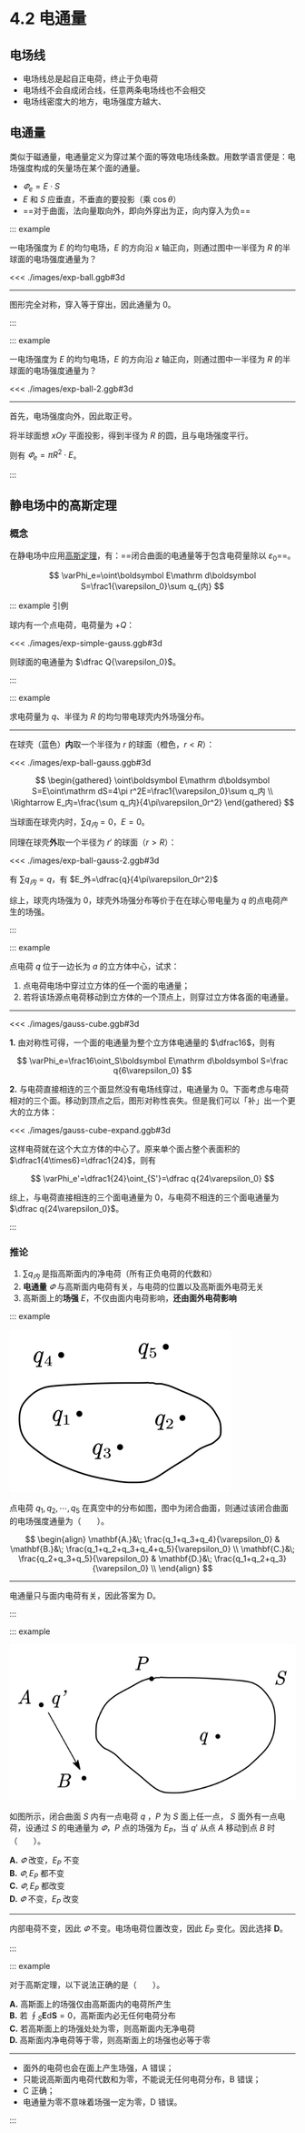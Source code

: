 # 4.2 电通量

## 电场线

- 电场线总是起自正电荷，终止于负电荷
- 电场线不会自成闭合线，任意两条电场线也不会相交
- 电场线密度大的地方，电场强度方越大、

## 电通量

类似于磁通量，电通量定义为穿过某个面的等效电场线条数。用数学语言便是：电场强度构成的矢量场在某个面的通量。

- $\varPhi_e=E\cdot S$
- $E$ 和 $S$ 应垂直，不垂直的要投影（乘 $\cos\theta$）
- ==对于曲面，法向量取向外，即向外穿出为正，向内穿入为负==

::: example

一电场强度为 $E$ 的均匀电场，$E$ 的方向沿 $x$ 轴正向，则通过图中一半径为 $R$ 的半球面的电场强度通量为？

<<< ./images/exp-ball.ggb#3d

---

图形完全对称，穿入等于穿出，因此通量为 $0$。

:::

::: example

一电场强度为 $E$ 的均匀电场，$E$ 的方向沿 $z$ 轴正向，则通过图中一半径为 $R$ 的半球面的电场强度通量为？

<<< ./images/exp-ball-2.ggb#3d

---

首先，电场强度向外，因此取正号。

将半球面想 $xOy$ 平面投影，得到半径为 $R$ 的圆，且与电场强度平行。

则有 $\varPhi_e=\pi R^2\cdot E$。

:::

## 静电场中的高斯定理

### 概念

在静电场中应用[高斯定理](../../高等数学/10-多元函数积分学/10.7-高斯公式与斯托克斯公式)，有：==闭合曲面的电通量等于包含电荷量除以 $\varepsilon_0$==。

$$
\varPhi_e=\oint\boldsymbol E\mathrm d\boldsymbol S=\frac1{\varepsilon_0}\sum q_{内}
$$

::: example 引例

球内有一个点电荷，电荷量为 $+Q$：

<<< ./images/exp-simple-gauss.ggb#3d

则球面的电通量为 $\dfrac Q{\varepsilon_0}$。

:::

::: example

求电荷量为 $q$、半径为 $R$ 的均匀带电球壳内外场强分布。

---

在球壳（蓝色）**内**取一个半径为 $r$ 的球面（橙色，$r<R$）：

<<< ./images/exp-ball-gauss.ggb#3d

$$
\begin{gathered}
\oint\boldsymbol E\mathrm d\boldsymbol S=E\oint\mathrm dS=4\pi r^2E=\frac1{\varepsilon_0}\sum q_内 \\
\Rightarrow E_内=\frac{\sum q_内}{4\pi\varepsilon_0r^2}
\end{gathered}
$$

当球面在球壳内时，$\sum q_内=0$，$E=0$。

同理在球壳**外**取一个半径为 $r'$ 的球面（$r>R$）：

<<< ./images/exp-ball-gauss-2.ggb#3d

有 $\sum q_内=q$，有 $E_外=\dfrac{q}{4\pi\varepsilon_0r^2}$

综上，球壳内场强为 $0$，球壳外场强分布等价于在在球心带电量为 $q$ 的点电荷产生的场强。

:::

::: example

点电荷 $q$ 位于一边长为 $a$ 的立方体中心，试求：

1. 点电荷电场中穿过立方体的任一个面的电通量；
2. 若将该场源点电荷移动到立方体的一个顶点上，则穿过立方体各面的电通量。

---

<<< ./images/gauss-cube.ggb#3d

**1.** 由对称性可得，一个面的电通量为整个立方体电通量的 $\dfrac16$，则有

$$
\varPhi_e=\frac16\oint_S\boldsymbol E\mathrm d\boldsymbol S=\frac q{6\varepsilon_0}
$$

**2.** 与电荷直接相连的三个面显然没有电场线穿过，电通量为 $0$。下面考虑与电荷相对的三个面。移动到顶点之后，图形对称性丧失。但是我们可以「补」出一个更大的立方体：

<<< ./images/gauss-cube-expand.ggb#3d

这样电荷就在这个大立方体的中心了。原来单个面占整个表面积的 $\dfrac1{4\times6}=\dfrac1{24}$，则有

$$
\varPhi_e'=\dfrac1{24}\oint_{S'}=\dfrac q{24\varepsilon_0}
$$

综上，与电荷直接相连的三个面电通量为 $0$，与电荷不相连的三个面电通量为 $\dfrac q{24\varepsilon_0}$。

:::

### 推论

1. $\sum q_内$ 是指高斯面内的净电荷（所有正负电荷的代数和）
2. **电通量** $\varPhi$ 与高斯面内电荷有关，与电荷的位置以及高斯面外电荷无关
3. 高斯面上的**场强** $E$，不仅由面内电荷影响，**还由面外电荷影响**

::: example

![](./images/gauss-more-exp.svg)

点电荷 $q_1,q_2,\cdots,q_5$ 在真空中的分布如图，图中为闭合曲面，则通过该闭合曲面的电场强度通量为（　　）。

$$
\begin{align}
\mathbf{A.}&\; \frac{q_1+q_3+q_4}{\varepsilon_0} &
\mathbf{B.}&\; \frac{q_1+q_2+q_3+q_4+q_5}{\varepsilon_0} \\
\mathbf{C.}&\; \frac{q_2+q_3+q_5}{\varepsilon_0} &
\mathbf{D.}&\; \frac{q_1+q_2+q_3}{\varepsilon_0} \\
\end{align}
$$

---

电通量只与面内电荷有关，因此答案为 D。

:::

::: example

![](./images/gauss-more-exp-2.svg)

如图所示，闭合曲面 $S$ 内有一点电荷 $q$ ，$P$ 为 $S$ 面上任一点， $S$ 面外有一点电荷，设通过 $S$ 的电通量为 $\varPhi$，$P$ 点的场强为 $E_P$，当 $q'$ 从点 $A$ 移动到点 $B$ 时（　　）。

**A.** $\varPhi$ 改变，$E_P$ 不变<br>
**B.** $\varPhi,E_P$ 都不变<br>
**C.** $\varPhi,E_P$ 都改变<br>
**D.** $\varPhi$ 不变，$E_P$ 改变

---

内部电荷不变，因此 $\varPhi$ 不变。电场电荷位置改变，因此 $E_P$ 变化。因此选择 **D**。

:::

::: example

对于高斯定理，以下说法正确的是（　　）。

**A.** 高斯面上的场强仅由高斯面内的电荷所产生<br>
**B.** 若 $\displaystyle\oint_S\boldsymbol E\mathrm d\boldsymbol S=0$，高斯面内必无任何电荷分布<br>
**C.** 若高斯面上的场强处处为零，则高斯面内无净电荷<br>
**D.** 高斯面内净电荷等于零，则高斯面上的场强也必等于零

---

- 面外的电荷也会在面上产生场强，A 错误；
- 只能说高斯面内电荷代数和为零，不能说无任何电荷分布，B 错误；
- C 正确；
- 电通量为零不意味着场强一定为零，D 错误。

:::
